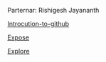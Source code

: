 Parternar: Rishigesh Jayananth

[Introcution-to-github](https://github.com/rjayanan/introduction-to-github)

[Expose](https://audreyfishy.github.io/fa22-cse110-lab5/expose)

[Explore](https://audreyfishy.github.io/fa22-cse110-lab5/explore)
